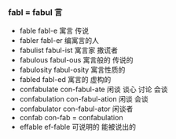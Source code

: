 ###  fabl = fabul  言

- fable  fabl-e 寓言 传说
- fabler fabl-er 编寓言的人
- fabulist fabul-ist 寓言家  撒谎者
- fabulous fabul-ous 寓言般的 传说的
- fabulosity fabul-osity 寓言性质的
- fabled fabl-ed 寓言的 虚构的
- confabulate con-fabul-ate 闲谈 谈心 讨论 会谈
- confabulation con-fabul-ation 闲谈 会谈
- confabulator con-fabul-ator 闲谈者
- confab con-fab = confabulation
- effable  ef-fable 可说明的 能被说出的
